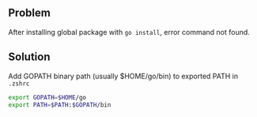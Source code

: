 ## Problem

After installing global package with `go install`, error command not found.

## Solution

Add GOPATH binary path (usually $HOME/go/bin) to exported PATH in `.zshrc`

```zsh
export GOPATH=$HOME/go
export PATH=$PATH:$GOPATH/bin
```
